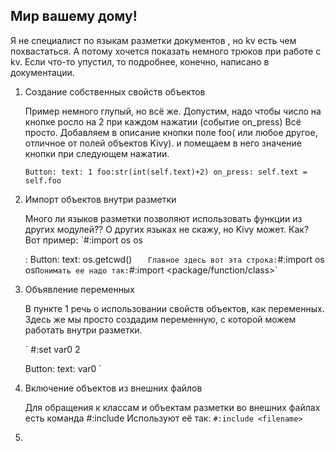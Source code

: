 ## Мир вашему дому!

Я не специалист по языкам разметки документов , 
но kv есть чем похвастаться. А потому хочется показать 
немного трюков при работе с kv. Если что-то упустил,
то подробнее, конечно, написано в документации. 

1.  Создание собственных свойств объектов
	
	Пример немного глупый, но всё же. Допустим,
	надо чтобы число на кнопке росло на 2
	при каждом нажатии (событие on_press)
	Всё просто. Добавляем в описание кнопки
	поле foo( или любое другое, отличное от полей объектов Kivy).
	и помещаем в него значение кнопки при следующем нажатии.
	 
	`
	Button:
		text: 1
		foo:str(int(self.text)+2)
		on_press: self.text = self.foo
	`
	
2.	Импорт объектов внутри разметки
	
	Много ли языков разметки позволяют использовать
	функции из других модулей?? О других языках не скажу,
	но Kivy может. Как?
	Вот пример:
	`#:import os os
	
	<RootWidget>:
		Button:
			text: os.getcwd()
	`	
	Главное здесь вот эта строка:
	`#:import os os`
	Понимать ее надо так:
	`#:import <alias> <package/function/class>`

3.	Объявление переменных
	
	В пункте 1 речь о использовании свойств 
	объектов, как переменных. Здесь же мы
	просто создадим переменную, с которой
	можем работать внутри разметки.
	
	`
	#:set var0 2
	
	Button:
		text: var0
	`
4.	Включение объектов из внешних файлов
	
	Для обращения к классам и объектам разметки
	во внешних файлах есть команда #:include
	Используют её так:
	`#:include <filename>`

5.	

